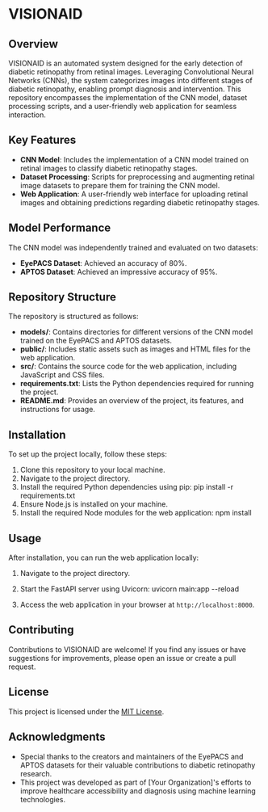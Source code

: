 # VISIONAID

## Overview

VISIONAID is an automated system designed for the early detection of diabetic retinopathy from retinal images. Leveraging Convolutional Neural Networks (CNNs), the system categorizes images into different stages of diabetic retinopathy, enabling prompt diagnosis and intervention. This repository encompasses the implementation of the CNN model, dataset processing scripts, and a user-friendly web application for seamless interaction.

## Key Features

- **CNN Model**: Includes the implementation of a CNN model trained on retinal images to classify diabetic retinopathy stages.
- **Dataset Processing**: Scripts for preprocessing and augmenting retinal image datasets to prepare them for training the CNN model.
- **Web Application**: A user-friendly web interface for uploading retinal images and obtaining predictions regarding diabetic retinopathy stages.

## Model Performance

The CNN model was independently trained and evaluated on two datasets:

- **EyePACS Dataset**: Achieved an accuracy of 80%.
- **APTOS Dataset**: Achieved an impressive accuracy of 95%.

## Repository Structure

The repository is structured as follows:

- **models/**: Contains directories for different versions of the CNN model trained on the EyePACS and APTOS datasets.
- **public/**: Includes static assets such as images and HTML files for the web application.
- **src/**: Contains the source code for the web application, including JavaScript and CSS files.
- **requirements.txt**: Lists the Python dependencies required for running the project.
- **README.md**: Provides an overview of the project, its features, and instructions for usage.

## Installation

To set up the project locally, follow these steps:

1. Clone this repository to your local machine.
2. Navigate to the project directory.
3. Install the required Python dependencies using pip:
   pip install -r requirements.txt
4. Ensure Node.js is installed on your machine.
5. Install the required Node modules for the web application:
   npm install

## Usage

After installation, you can run the web application locally:

1. Navigate to the project directory.
2. Start the FastAPI server using Uvicorn:
   uvicorn main:app --reload

3. Access the web application in your browser at `http://localhost:8000`.

## Contributing

Contributions to VISIONAID are welcome! If you find any issues or have suggestions for improvements, please open an issue or create a pull request.

## License

This project is licensed under the [MIT License](LICENSE).

## Acknowledgments

- Special thanks to the creators and maintainers of the EyePACS and APTOS datasets for their valuable contributions to diabetic retinopathy research.
- This project was developed as part of [Your Organization]'s efforts to improve healthcare accessibility and diagnosis using machine learning technologies.
